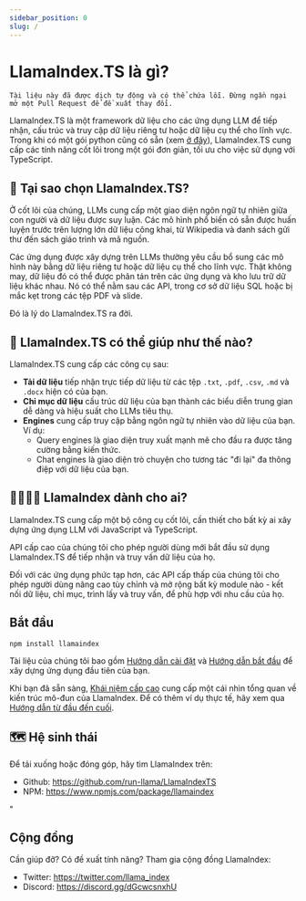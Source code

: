 ```yaml
---
sidebar_position: 0
slug: /
---
```


# LlamaIndex.TS là gì?

`Tài liệu này đã được dịch tự động và có thể chứa lỗi. Đừng ngần ngại mở một Pull Request để đề xuất thay đổi.`

LlamaIndex.TS là một framework dữ liệu cho các ứng dụng LLM để tiếp nhận, cấu trúc và truy cập dữ liệu riêng tư hoặc dữ liệu cụ thể cho lĩnh vực. Trong khi có một gói python cũng có sẵn (xem [ở đây](https://docs.llamaindex.ai/en/stable/)), LlamaIndex.TS cung cấp các tính năng cốt lõi trong một gói đơn giản, tối ưu cho việc sử dụng với TypeScript.

## 🚀 Tại sao chọn LlamaIndex.TS?

Ở cốt lõi của chúng, LLMs cung cấp một giao diện ngôn ngữ tự nhiên giữa con người và dữ liệu được suy luận. Các mô hình phổ biến có sẵn được huấn luyện trước trên lượng lớn dữ liệu công khai, từ Wikipedia và danh sách gửi thư đến sách giáo trình và mã nguồn.

Các ứng dụng được xây dựng trên LLMs thường yêu cầu bổ sung các mô hình này bằng dữ liệu riêng tư hoặc dữ liệu cụ thể cho lĩnh vực. Thật không may, dữ liệu đó có thể được phân tán trên các ứng dụng và kho lưu trữ dữ liệu khác nhau. Nó có thể nằm sau các API, trong cơ sở dữ liệu SQL hoặc bị mắc kẹt trong các tệp PDF và slide.

Đó là lý do LlamaIndex.TS ra đời.

## 🦙 LlamaIndex.TS có thể giúp như thế nào?

LlamaIndex.TS cung cấp các công cụ sau:

- **Tải dữ liệu** tiếp nhận trực tiếp dữ liệu từ các tệp `.txt`, `.pdf`, `.csv`, `.md` và `.docx` hiện có của bạn.
- **Chỉ mục dữ liệu** cấu trúc dữ liệu của bạn thành các biểu diễn trung gian dễ dàng và hiệu suất cho LLMs tiêu thụ.
- **Engines** cung cấp truy cập bằng ngôn ngữ tự nhiên vào dữ liệu của bạn. Ví dụ:
  - Query engines là giao diện truy xuất mạnh mẽ cho đầu ra được tăng cường bằng kiến thức.
  - Chat engines là giao diện trò chuyện cho tương tác "đi lại" đa thông điệp với dữ liệu của bạn.

## 👨‍👩‍👧‍👦 LlamaIndex dành cho ai?

LlamaIndex.TS cung cấp một bộ công cụ cốt lõi, cần thiết cho bất kỳ ai xây dựng ứng dụng LLM với JavaScript và TypeScript.

API cấp cao của chúng tôi cho phép người dùng mới bắt đầu sử dụng LlamaIndex.TS để tiếp nhận và truy vấn dữ liệu của họ.

Đối với các ứng dụng phức tạp hơn, các API cấp thấp của chúng tôi cho phép người dùng nâng cao tùy chỉnh và mở rộng bất kỳ module nào - kết nối dữ liệu, chỉ mục, trình lấy và truy vấn, để phù hợp với nhu cầu của họ.

## Bắt đầu

`npm install llamaindex`

Tài liệu của chúng tôi bao gồm [Hướng dẫn cài đặt](./installation.md) và [Hướng dẫn bắt đầu](./starter.md) để xây dựng ứng dụng đầu tiên của bạn.

Khi bạn đã sẵn sàng, [Khái niệm cấp cao](./concepts.md) cung cấp một cái nhìn tổng quan về kiến trúc mô-đun của LlamaIndex. Để có thêm ví dụ thực tế, hãy xem qua [Hướng dẫn từ đầu đến cuối](./end_to_end.md).

## 🗺️ Hệ sinh thái

Để tải xuống hoặc đóng góp, hãy tìm LlamaIndex trên:

- Github: https://github.com/run-llama/LlamaIndexTS
- NPM: https://www.npmjs.com/package/llamaindex

"

## Cộng đồng

Cần giúp đỡ? Có đề xuất tính năng? Tham gia cộng đồng LlamaIndex:

- Twitter: https://twitter.com/llama_index
- Discord: https://discord.gg/dGcwcsnxhU
